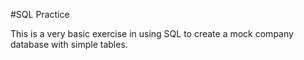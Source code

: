 #SQL Practice

This is a very basic exercise in using SQL to create a mock company database with simple tables. 
